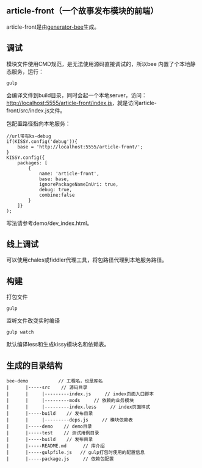 ## article-front（一个故事发布模块的前端）

article-front是由[generator-bee](https://github.com/kissyteam/generator-bee)生成。

## 调试

模块文件使用CMD规范，是无法使用源码直接调试的，所以bee 内置了个本地静态服务，运行：

    gulp

会编译文件到build目录，同时会起一个本地server，访问：[http://localhost:5555/article-front/index.js](http://localhost:5555/article-front/index.js)，就是访问article-front/src/index.js文件。

包配置路径指向本地服务：

    //url带有ks-debug
    if(KISSY.config('debug')){
        base = 'http://localhost:5555/article-front/';
    }
    KISSY.config({
        packages: [
            {
                name: 'article-front',
                base: base,
                ignorePackageNameInUri: true,
                debug: true,
                combine:false
            }
        ]}
    );
    
写法请参考demo/dev_index.html。

## 线上调试

可以使用chales或fiddler代理工具，将包路径代理到本地服务路径。

## 构建

打包文件

    gulp

监听文件改变实时编译

    gulp watch

默认编译less和生成kissy模块名和依赖表。

## 生成的目录结构

    bee-demo           // 工程名，也是库名
    |      |-----src    // 源码目录
    |      |     |---------index.js     // index页面入口脚本
    |      |     |---------mods     // 依赖的业务模块
    |      |     |---------index.less     // index页面样式
    |      |-----build    // 发布目录
    |      |     |---------deps.js     // 模块依赖表
    |      |-----demo    // demo目录
    |      |-----test    // 测试用例目录
    |      |-----build    // 发布目录
    |      |-----README.md      // 库介绍
    |      |-----gulpfile.js   // gulp打包时使用的配置信息
    |      |-----package.js     // 依赖包配置